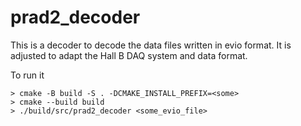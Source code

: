 # prad2_decoder

This is a decoder to decode the data files written in evio format.
It is adjusted to adapt the Hall B DAQ system and data format.

To run it
```
> cmake -B build -S . -DCMAKE_INSTALL_PREFIX=<some>
> cmake --build build
> ./build/src/prad2_decoder <some_evio_file>
```

